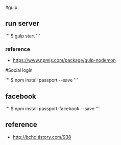 #gulp

## run server

'''
		$ gulp start
'''

### reference
- https://www.npmjs.com/package/gulp-nodemon

#Social login

'''
		$ npm install passport --save
'''

## facebook

'''
		$ npm install passport-facebook --save
'''

## reference
- http://bcho.tistory.com/938

